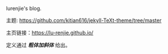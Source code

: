 lurenjie's blog.

主题: https://github.com/kitian616/jekyll-TeXt-theme/tree/master

主页链接：https://lu-renjie.github.io/

定义通过 **_粗体加斜体_** 给出。
